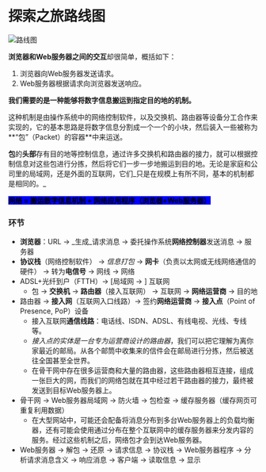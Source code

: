 # 探索之旅路线图

![路线图](.gitbook/assets/epub\_907755\_3.jfif)

**浏览器和Web服务器之间的交互**却很简单，概括如下：

1. 浏览器向Web服务器发送请求。
2. Web服务器根据请求向浏览器发送响应。

**我们需要的是一种能够将数字信息搬运到指定目的地的机制。**

这种机制是由操作系统中的网络控制软件，以及交换机、路由器等设备分工合作来实现的，它的基本思路是将数字信息分割成一个一个的小块，然后装入一些被称为**“包”（Packet）的容器**中来运送。

**包**的**头部**存有目的地等控制信息，通过许多交换机和路由器的接力，就可以根据控制信息对这些包进行分拣，然后将它们一步一步地搬运到目的地。无论是家庭和公司里的局域网，还是外面的互联网，它们_只是在规模上有所不同，基本的机制都是相同的。_

<mark style="background-color:blue;">**网络 = 搬运数字信息机制 + 网络应用程序（浏览器+Web服务器）**</mark>

### 环节

* **浏览器**：URL -> _生成_请求消息 -> 委托操作系统**网络控制器**发送消息 -> 服务器
* **协议栈**（网络控制软件） -> _信息打包_ -> **网卡**（负责以太网或无线网络通信的硬件） -> 转为**电信号** -> 网线 -> 网络
* ADSL+光纤到户（FTTH）-> \[局域网 -> ] 互联网
  * 包 -> **交换机** -> **路由器**（接入互联网） -> 互联网 -> **网络运营商** -> 目的地
* 路由器 -> **接入网**（互联网入口线路）-> 签约**网络运营商** -> **接入点**（Point of Presence, PoP）设备
  * 接入互联网**通信线路**：电话线、ISDN、ADSL、有线电视、光线、专线等。
  * _接入点的实体是一台专为运营商设计的路由器_，我们可以把它理解为离你家最近的邮局。从各个邮筒中收集来的信件会在邮局进行分拣，然后被送往全国甚至全世界。
  * 在骨干网中存在很多运营商和大量的路由器，这些路由器相互连接，组成一张巨大的网，而我们的网络包就在其中经过若干路由器的接力，最终被发送到目标Web服务器上。
* 骨干网 -> Web服务器局域网 -> 防火墙 -> 包检查 -> 缓存服务器（缓存网页可重复利用数据）
  * 在大型网站中，可能还会配备将消息分布到多台Web服务器上的负载均衡器，还有可能会使用通过分布在整个互联网中的缓存服务器来分发内容的服务。经过这些机制之后，网络包才会到达Web服务器。
* Web服务器 -> 解包 -> 还原 -> 请求信息 -> 协议栈 -> Web服务器程序 -> 分析请求消息含义 -> 响应消息 -> 客户端 -> 读取信息 -> 显示
